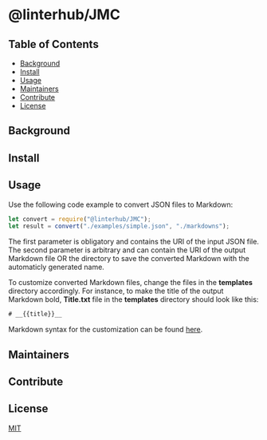 # @linterhub/JMC

## Table of Contents

- [Background](#background)
- [Install](#install)
- [Usage](#usage)
- [Maintainers](#maintainers)
- [Contribute](#contribute)
- [License](#license)

## Background

## Install

## Usage

Use the following code example to convert JSON files to Markdown:
```javascript
let convert = require("@linterhub/JMC");
let result = convert("./examples/simple.json", "./markdowns");
```
The first parameter is obligatory and contains the URI of the input JSON file.
The second parameter is arbitrary and can contain the URI of the output Markdown file OR the directory to save the converted Markdown with the automaticly generated name.

To customize converted Markdown files, change the files in the __templates__ directory accordingly.
For instance, to make the title of the output Markdown bold, __Title.txt__ file in the __templates__ directory should look like this:
```javascript
# __{{title}}__
```
Markdown syntax for the customization can be found [here](https://github.com/adam-p/markdown-here/wiki/Markdown-Cheatsheet).
## Maintainers

## Contribute

## License

[MIT][repo-license]

[repo-license]: https://github.com/linterhub/JMC/blob/develop/LICENSE.md
